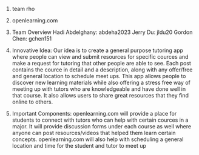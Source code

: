 1. team rho
2. openlearning.com
3. Team Overview
    Hadi Abdelghany: abdeha2023
    Jerry Du: jldu20
    Gordon Chen: gchen151
4. Innovative Idea:
    Our idea is to create a general purpose tutoring app where people can view and submit resources for specific cources and make a request for tutoring that other people are able to see. Each post contains the cource in detail and a description, along with any offer/free and general location to schedule meet ups. This app allows people to discover new learning materials while also offering a stress free way of meeting up with tutors who are knowledgeable and have done well in that course. It also allows users to share great resources that they find online to others.

5. Important Components:
    openlearning.com will provide a place for students to connect with
    tutors who can help with certain cources in a major. It will provide discussion forms under each course as well where anyone can post resources/videos that helped them learn certain concepts. openlearning.com will also help with scheduling a general location and time for the student and tutor to meet up 
